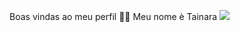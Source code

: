 Boas vindas ao meu perfil 💙💙
Meu nome è Tainara
![](https://esporte.liste.com.br/apaixonados-por-volei-agora-tem-app-com-informacao-de-mais-de-200-ligas/)

